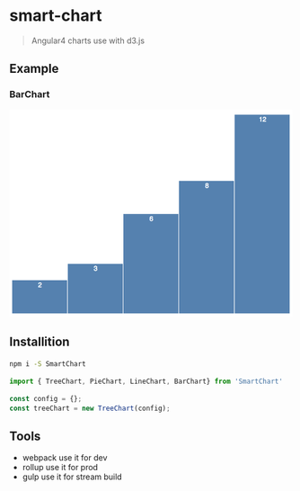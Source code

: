 # smart-chart

> Angular4 charts use with d3.js

## Example

### BarChart

![BarChart](./docs/bar.png)

## Installition

```bash
npm i -S SmartChart
```

```ts
import { TreeChart, PieChart, LineChart, BarChart} from 'SmartChart'
```

```ts
const config = {};
const treeChart = new TreeChart(config);
```

## Tools

- webpack use it for dev
- rollup use it for prod
- gulp use it for stream build
